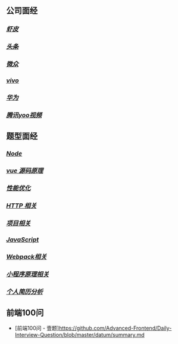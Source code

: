 ## 公司面经

### *[虾皮](https://github.com/ravencrown/noteBook/issues/2)*
### *[头条](https://github.com/ravencrown/noteBook/issues/3)*
### *[微众](https://github.com/ravencrown/noteBook/issues/5)*
### *[vivo](https://github.com/ravencrown/noteBook/issues/1)*
### *[华为](https://github.com/ravencrown/noteBook/issues/6)*
### *[腾讯yoo视频](https://github.com/ravencrown/noteBook/issues/4)*

## 题型面经

### *[Node](https://github.com/ravencrown/noteBook/issues/13)*
### *[vue 源码原理](https://github.com/ravencrown/noteBook/issues/9)*
### *[性能优化](https://github.com/ravencrown/noteBook/issues/8)*
### *[HTTP 相关](https://github.com/ravencrown/noteBook/issues/7)*
### *[项目相关](https://github.com/ravencrown/noteBook/issues/12)*
### *[JavaScript](https://github.com/ravencrown/noteBook/issues/11)*
### *[Webpack相关](https://github.com/ravencrown/noteBook/issues/10)*
### *[小程序原理相关](https://github.com/ravencrown/noteBook/issues/14)*
### *[个人简历分析](https://github.com/ravencrown/noteBook/issues/15)*


## 前端100问

- [前端100问 - 壹题]https://github.com/Advanced-Frontend/Daily-Interview-Question/blob/master/datum/summary.md

